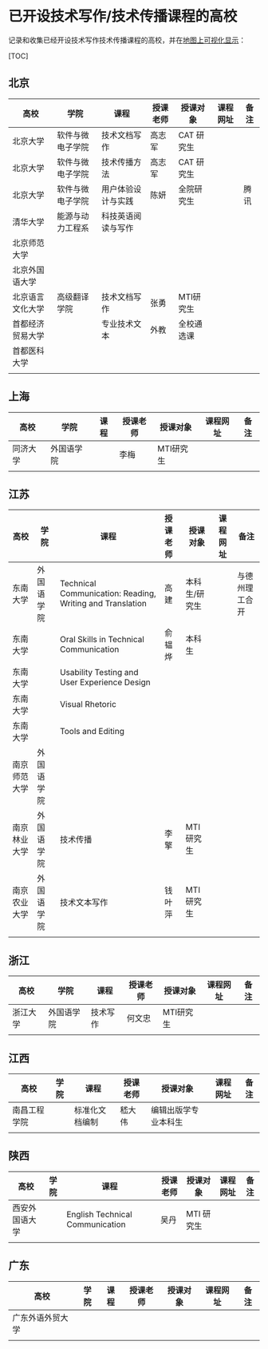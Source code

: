 # 已开设技术写作/技术传播课程的高校

记录和收集已经开设技术写作技术传播课程的高校，并在[地图上可视化显示](list.tc-edu.org)：



[TOC]



## 北京

| 高校             | 学院             | 课程               | 授课老师 | 授课对象   | 课程网址 | 备注 |
| ---------------- | ---------------- | ------------------ | -------- | ---------- | -------- | ---- |
| 北京大学         | 软件与微电子学院 | 技术文档写作       | 高志军   | CAT 研究生 |          |      |
| 北京大学         | 软件与微电子学院 | 技术传播方法       | 高志军   | CAT 研究生 |          |      |
| 北京大学         | 软件与微电子学院 | 用户体验设计与实践 | 陈妍     | 全院研究生 |          | 腾讯 |
| 清华大学         | 能源与动力工程系 | 科技英语阅读与写作 |          |            |          |      |
| 北京师范大学     |                  |                    |          |            |          |      |
| 北京外国语大学   |                  |                    |          |            |          |      |
| 北京语言文化大学 | 高级翻译学院     | 技术文档写作       | 张勇     | MTI研究生  |          |      |
| 首都经济贸易大学 |                  | 专业技术文本       | 外教     | 全校通选课 |          |      |
| 首都医科大学     |                  |                    |          |            |          |      |
|                  |                  |                    |          |            |          |      |



## 上海

| 高校     | 学院       | 课程 | 授课老师 | 授课对象  | 课程网址 | 备注 |
| -------- | ---------- | ---- | -------- | --------- | -------- | ---- |
| 同济大学 | 外国语学院 |      | 李梅     | MTI研究生 |          |      |
|          |            |      |          |           |          |      |

## 江苏

| 高校         | 学院       | 课程                                                      | 授课老师 | 授课对象      | 课程网址 | 备注           |
| ------------ | ---------- | --------------------------------------------------------- | :------- | ------------- | -------- | -------------- |
| 东南大学     | 外国语学院 | Technical Communication: Reading, Writing and Translation | 高建     | 本科生/研究生 |          | 与德州理工合开 |
| 东南大学     |            | Oral Skills in Technical Communication                    | 俞韫烨   | 本科生        |          |                |
| 东南大学     |            | Usability Testing and User Experience Design              |          |               |          |                |
| 东南大学     |            | Visual Rhetoric                                           |          |               |          |                |
| 东南大学     |            | Tools and Editing                                         |          |               |          |                |
| 南京师范大学 | 外国语学院 |                                                           |          |               |          |                |
| 南京林业大学 | 外国语学院 | 技术传播                                                  | 李擎     | MTI研究生     |          |                |
| 南京农业大学 | 外国语学院 | 技术文本写作                                              | 钱叶萍   | MTI研究生     |          |                |
|              |            |                                                           |          |               |          |                |



## 浙江

| 高校     | 学院       | 课程     | 授课老师 | 授课对象  | 课程网址 | 备注 |
| -------- | ---------- | -------- | -------- | --------- | -------- | ---- |
| 浙江大学 | 外国语学院 | 技术写作 | 何文忠   | MTI研究生 |          |      |
|          |            |          |          |           |          |      |



## 江西

| 高校         | 学院 | 课程           | 授课老师 | 授课对象             | 课程网址 | 备注 |
| ------------ | ---- | -------------- | -------- | -------------------- | -------- | ---- |
| 南昌工程学院 |      | 标准化文档编制 | 嵇大伟   | 编辑出版学专业本科生 |          |      |
|              |      |                |          |                      |          |      |



## 陕西

| 高校           | 学院 | 课程                            | 授课老师 | 授课对象   | 课程网址 | 备注 |
| -------------- | ---- | ------------------------------- | -------- | ---------- | -------- | ---- |
| 西安外国语大学 |      | English Technical Communication | 吴丹     | MTI 研究生 |          |      |
|                |      |                                 |          |            |          |      |

## 广东

| 高校             | 学院 | 课程 | 授课老师 | 授课对象 | 课程网址 | 备注 |
| ---------------- | ---- | ---- | -------- | -------- | -------- | ---- |
| 广东外语外贸大学 |      |      |          |          |          |      |
|                  |      |      |          |          |          |      |

